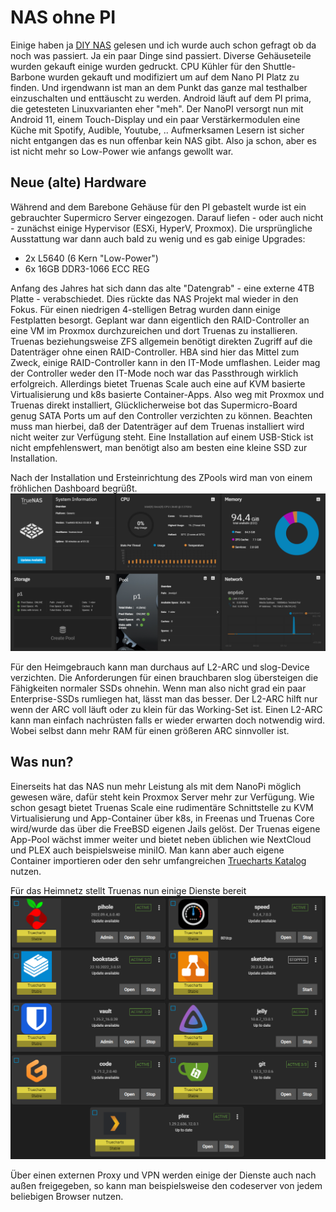 # NAS ohne PI

Einige haben ja [DIY NAS](https://www.fachinformatiker.de/blogs/entry/44-diy-nas/) gelesen und ich wurde auch schon gefragt ob da noch was passiert. Ja ein paar Dinge sind passiert. Diverse Gehäuseteile wurden gekauft einige wurden gedruckt. CPU Kühler für den Shuttle-Barbone wurden gekauft und modifiziert um auf dem Nano PI Platz zu finden. Und irgendwann ist man an dem Punkt das ganze mal testhalber einzuschalten und enttäuscht zu werden. Android läuft auf dem PI prima, die getesteten Linuxvarianten eher "meh". Der NanoPI versorgt nun mit Android 11, einem Touch-Display und ein paar Verstärkermodulen eine Küche mit Spotify, Audible, Youtube, ..
Aufmerksamen Lesern ist sicher nicht entgangen das es nun offenbar kein NAS gibt. 
Also ja schon, aber es ist nicht mehr so Low-Power wie anfangs gewollt war.

## Neue (alte) Hardware
Während and dem Barebone Gehäuse für den PI gebastelt wurde ist ein gebrauchter Supermicro Server eingezogen. Darauf liefen - oder auch nicht - zunächst einige Hypervisor (ESXi, HyperV, Proxmox). Die ursprüngliche Ausstattung war dann auch bald zu wenig und es gab einige Upgrades:
* 2x L5640 (6 Kern "Low-Power")
* 6x 16GB DDR3-1066 ECC REG

Anfang des Jahres hat sich dann das alte "Datengrab" - eine externe 4TB Platte - verabschiedet. Dies rückte das NAS Projekt mal wieder in den Fokus. Für einen niedrigen 4-stelligen Betrag wurden dann einige Festplatten besorgt.
Geplant war dann eigentlich den RAID-Controller an eine VM im Proxmox durchzureichen und dort Truenas zu installieren. Truenas beziehungsweise ZFS allgemein benötigt direkten Zugriff auf die Datenträger ohne einen RAID-Controller. HBA sind hier das Mittel zum Zweck, einige RAID-Controller kann in den IT-Mode umflashen. Leider mag der Controller weder den IT-Mode noch war das Passthrough wirklich erfolgreich.
Allerdings bietet Truenas Scale auch eine auf KVM basierte Virtualisierung und k8s basierte Container-Apps. Also weg mit Proxmox und Truenas direkt installiert, Glücklicherweise bot das Supermicro-Board genug SATA Ports um auf den Controller verzichten zu können. Beachten muss man hierbei, daß der Datenträger auf dem Truenas installiert wird nicht weiter zur Verfügung steht. Eine Installation auf einem USB-Stick ist nicht empfehlenswert, man benötigt also am besten eine kleine SSD zur Installation.

Nach der Installation und Ersteinrichtung des ZPools wird man von einem fröhlichen Dashboard begrüßt.
![nach der Erstinstallation und Einrichtung des ZPools](https://raw.githubusercontent.com/speisekatze/Blog/main/images/truenas_supermicro.png)

Für den Heimgebrauch kann man durchaus auf L2-ARC und slog-Device verzichten. Die Anforderungen für einen brauchbaren slog übersteigen die Fähigkeiten normaler SSDs ohnehin. Wenn man also nicht grad ein paar Enterprise-SSDs rumliegen hat, lässt man das besser. Der L2-ARC hilft nur wenn der ARC voll läuft oder zu klein für das Working-Set ist. Einen L2-ARC kann man einfach nachrüsten falls er wieder erwarten doch notwendig wird. Wobei selbst dann mehr RAM für einen größeren ARC sinnvoller ist.

## Was nun?
Einerseits hat das NAS nun mehr Leistung als mit dem NanoPi möglich gewesen wäre, dafür steht kein Proxmox Server mehr zur Verfügung. Wie schon gesagt bietet Truenas Scale eine rudimentäre Schnittstelle zu KVM Virtualisierung und App-Container über k8s, in Freenas und Truenas Core wird/wurde das über die FreeBSD eigenen Jails gelöst.
Der Truenas eigene App-Pool wächst immer weiter und bietet neben üblichen wie NextCloud und PLEX auch beispielsweise miniIO. Man kann aber auch eigene Container importieren oder den sehr umfangreichen [Truecharts Katalog](https://truecharts.org/docs/charts/description_list/) nutzen.

Für das Heimnetz stellt Truenas nun einige Dienste bereit
![Truenas APPs](https://raw.githubusercontent.com/speisekatze/Blog/main/images/truenas_services.png)

Über einen externen Proxy und VPN werden einige der Dienste auch nach außen freigegeben, so kann man beispielsweise den codeserver von jedem beliebigen Browser nutzen.
